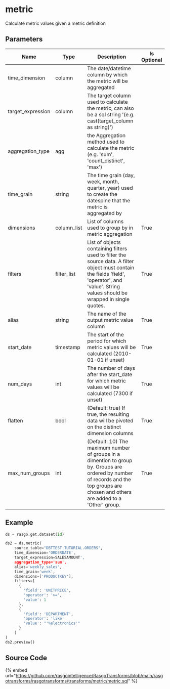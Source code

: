 

# metric

Calculate metric values given a metric definition

## Parameters

|       Name        |    Type     |                                                                                          Description                                                                                           | Is Optional |
| ----------------- | ----------- | ---------------------------------------------------------------------------------------------------------------------------------------------------------------------------------------------- | ----------- |
| time_dimension    | column      | The date/datetime column by which the metric will be aggregated                                                                                                                                |             |
| target_expression | column      | The target column used to calculate the metric, can also be a sql string '(e.g. cast(target_column as string)')                                                                                |             |
| aggregation_type  | agg         | the Aggregation method used to calculate the metric (e.g. 'sum', 'count_distinct', 'max')                                                                                                      |             |
| time_grain        | string      | The time grain (day, week, month, quarter, year) used to create the datespine that the metric is aggregated by                                                                                 |             |
| dimensions        | column_list | List of columns used to group by in metric aggregation                                                                                                                                         | True        |
| filters           | filter_list | List of objects containing filters used to filter the source data. A filter object must contain the fields 'field', 'operator', and 'value'. String values should be wrapped in single quotes. | True        |
| alias             | string      | The name of the output metric value column                                                                                                                                                     | True        |
| start_date        | timestamp   | The start of the period for which metric values will be calculated (2010-01-01 if unset)                                                                                                       | True        |
| num_days          | int         | The number of days after the start_date for which metric values will be calculated (7300 if unset)                                                                                             | True        |
| flatten           | bool        | (Default: true) If true, the resulting data will be pivoted on the distinct dimension columns                                                                                                  | True        |
| max_num_groups    | int         | (Default: 10) The maximum number of groups in a dimention to group by. Groups are ordered by number of records and the top groups are chosen and others are added to a 'Other' group.          | True        |


## Example

```python
ds = rasgo.get.dataset(id)

ds2 = ds.metric(
    source_table="DBTTEST.TUTORIAL.ORDERS",
    time_dimension='ORDERDATE',
    target_expression=SALESAMOUNT',
    aggregation_type='sum',
    alias='weekly_sales',
    time_grain='week',
    dimensions=['PRODUCTKEY'],
    filters=[
      {
        'field': 'UNITPRICE',
        'operator': '>=',
        'value': 1
      },
      {
        'field': 'DEPARTMENT',
        'operator': 'like'
        'value': "'%electronics'"
      }
    ]
)
ds2.preview()

```

## Source Code

{% embed url="https://github.com/rasgointelligence/RasgoTransforms/blob/main/rasgotransforms/rasgotransforms/transforms/metric/metric.sql" %}

